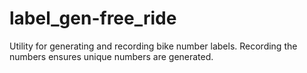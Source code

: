 label_gen-free_ride
===================

Utility for generating and recording bike number labels. Recording the numbers ensures unique numbers are generated.